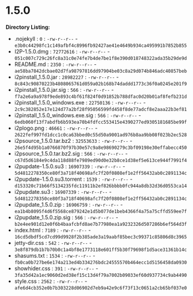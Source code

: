 1.5.0
=====

**Directory Listing:**

 - .nojekyll : `0` : `-rw-r--r--` - `e3b0c44298fc1c149afbf4c8996fb92427ae41e4649b934ca495991b7852b855`
 - I2P-1.5.0.dmg : `72772616` : `-rw-r--r--` - `051c007c729c26fc8a31c0e74fe7b4de7be1f8e390d018748322ada35b29de9d`
 - README.md : `2350` : `-rw-r--r--` - `ae58ba7842dcbae02d7fa98797816dd97904be03c8a29d074b846adc40857beb`
 - i2pinstall_1.5.0.jar : `28982227` : `-rw-r--r--` - `8c843c90870223b4808065761d059a02b168b74daddd1773c36f0a0245e201f9`
 - i2pinstall_1.5.0.jar.sig : `566` : `-rw-r--r--` - `f7a2e6a9a978f9ede893c4bf61f824f0d91852b788dfac0d20b01af8fefb231d`
 - i2pinstall_1.5.0_windows.exe : `22750136` : `-rw-r--r--` - `2c9c382852e17e124d77a2bf28f95056599fd458f8de77adcf8e2aaa22b3ef81`
 - i2pinstall_1.5.0_windows.exe.sig : `566` : `-rw-r--r--` - `6edb060f13f7abdfb6b593ea70b4fdfcc553415e4390277ed9305181685be99f`
 - i2plogo.png : `46661` : `-rw-r--r--` - `2622fef997fd1dcc1c0ca63bbed0c55d50a9001ad976b8aa9bb08f023b2ec528`
 - i2psource_1.5.0.tar.bz2 : `32553633` : `-rw-r--r--` - `26e5f4d95b1a0766870f97b30e57c9a8e98690279c3bf09198e30effabecc450`
 - i2psource_1.5.0.tar.bz2.sig : `566` : `-rw-r--r--` - `c67d5d6184e9c4da118d88fe7989ed90d0e32b8ce1d38ef5e613ce944f7991f4`
 - i2pupdate-1.5.0.su3 : `16907339` : `-rw-r--r--` - `5d4812278350ce80f3a718f40698afc7f20f0808ef1e2ff56432ab0c2891134c`
 - i2pupdate-1.5.0.su3.torrent : `1539` : `-rw-r--r--` - `d153320c71b66f5134235fdc11911b2ef826bbbb0fc944a8db32d36d0553ca14`
 - i2pupdate.su3 : `16907339` : `-rw-r--r--` - `5d4812278350ce80f3a718f40698afc7f20f0808ef1e2ff56432ab0c2891134c`
 - i2pupdate_1.5.0.zip : `16906759` : `-rw-r--r--` - `ea1b4b8095f4d6f5568ce879242e1d5b077de1beb4366f4a75a75cffd559ee7f`
 - i2pupdate_1.5.0.zip.sig : `566` : `-rw-r--r--` - `b2e4ee901d12e0f6b4baafcbfd8ae7b77980ea1a9232326d507286b6ef564d3f`
 - index.html : `7189` : `-rw-r--r--` - `16cd5dbdf5cd7cd99d9928f2b385ade3a19aabf85bec3c99371c85806d8c3965`
 - jetty-dir.css : `542` : `-rw-r--r--` - `3e8f879db1b7b70b0c1a4bf8e1773118e601ff5b30f79698f1d5ace31361b14c`
 - shasums.txt : `1534` : `-rw-r--r--` - `fb0ca0b727be6e174a213ed4b334276bdc24555570b464ecc1d5156458da0930`
 - showhider.css : `391` : `-rw-r--r--` - `3fa35d42a1ec9060d2ed38ef15c13d4f79a7002b09033ef60d937734c9ab4490`
 - style.css : `2562` : `-rw-r--r--` - `afe6d4cb352e0b7b303228d06902d7eb9a42e9c6f73f13c0651a2cb65bf037e0`

